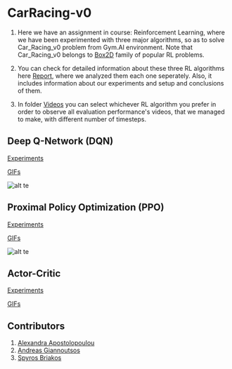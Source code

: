 # CarRacing-v0

1. Here we have an assignment in course: Reinforcement Learning, where we have been experimented with three major algorithms, so as to solve Car_Racing_v0 problem from Gym.AI environment. Note that Car_Racing_v0 belongs to [Box2D](https://gym.openai.com/envs/#box2d) family of popular RL problems. 

2. You can check for detailed information about these three RL algorithms here [Report](https://github.com/spympr/car_racer_gym/tree/), where we analyzed them each one seperately. Also, it includes information about our experiments and setup and conclusions of them.

3. In folder [Videos](https://github.com/spympr/car_racer_gym/tree/main/Videos) you can select whichever RL algorithm you prefer in order to observe all evaluation performance's videos, that we managed to make, with different number of timesteps.

## Deep Q-Network (DQN)

[Experiments](https://wandb.ai/andreas_giannoutsos/gym_car_racer/reports/DQN-Experiments---Vmlldzo0OTU0NzQ)

[GIFs](https://github.com/spympr/car_racer_gym/tree/main/Videos/DQN)

![alt te](https://github.com/spympr/car_racer_gym/blob/main/GIFs/DQN/Steps_2000.gif)


## Proximal Policy Optimization (PPO)

[Experiments](https://wandb.ai/andreas_giannoutsos/gym_car_racer/reports/DQN-Experiments---Vmlldzo0OTU0NzQ)

[GIFs](https://github.com/spympr/car_racer_gym/tree/main/Videos/PPO)

![alt te](https://github.com/spympr/car_racer_gym/blob/main/GIFs/PPO/Steps_5000.gif)

## Actor-Critic

[Experiments](https://wandb.ai/andreas_giannoutsos/gym_car_racer/reports/DQN-Experiments---Vmlldzo0OTU0NzQ)

[GIFs](https://github.com/spympr/car_racer_gym/tree/main/GIFs/A2C)


## Contributors
1. [Alexandra Apostolopoulou](https://github.com/alexaapo)
2. [Andreas Giannoutsos](https://github.com/AGiannoutsos)
3. [Spyros Briakos](https://github.com/spympr)
